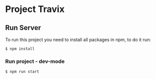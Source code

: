 # Project Travix

## Run Server

  To run this project you need to install all packages in npm, to do it run:

`$ npm install`

### Run project - dev-mode

`$ npm run start`
